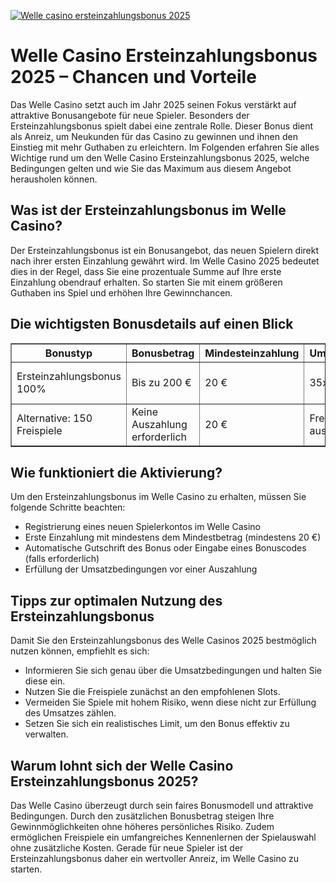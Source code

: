 [![Welle casino ersteinzahlungsbonus 2025](https://123-caf.pages.dev/gitsignup.png)](https://vrmoo.ru/Bt82HjjY)

<h1>Welle Casino Ersteinzahlungsbonus 2025 – Chancen und Vorteile</h1> <p>Das Welle Casino setzt auch im Jahr 2025 seinen Fokus verstärkt auf attraktive Bonusangebote für neue Spieler. Besonders der Ersteinzahlungsbonus spielt dabei eine zentrale Rolle. Dieser Bonus dient als Anreiz, um Neukunden für das Casino zu gewinnen und ihnen den Einstieg mit mehr Guthaben zu erleichtern. Im Folgenden erfahren Sie alles Wichtige rund um den Welle Casino Ersteinzahlungsbonus 2025, welche Bedingungen gelten und wie Sie das Maximum aus diesem Angebot herausholen können.</p>  <h2>Was ist der Ersteinzahlungsbonus im Welle Casino?</h2> <p>Der Ersteinzahlungsbonus ist ein Bonusangebot, das neuen Spielern direkt nach ihrer ersten Einzahlung gewährt wird. Im Welle Casino 2025 bedeutet dies in der Regel, dass Sie eine prozentuale Summe auf Ihre erste Einzahlung obendrauf erhalten. So starten Sie mit einem größeren Guthaben ins Spiel und erhöhen Ihre Gewinnchancen.</p>  <h2>Die wichtigsten Bonusdetails auf einen Blick</h2> <table border="1" cellpadding="5" cellspacing="0">   <thead>     <tr>       <th>Bonustyp</th>       <th>Bonusbetrag</th>       <th>Mindesteinzahlung</th>       <th>Umsatzbedingungen</th>       <th>Gültigkeit</th>     </tr>   </thead>   <tbody>     <tr>       <td>Ersteinzahlungsbonus 100%</td>       <td>Bis zu 200 €</td>       <td>20 €</td>       <td>35x Bonusbetrag</td>       <td>7 Tage nach Aktivierung</td>     </tr>     <tr>       <td>Alternative: 150 Freispiele</td>       <td>Keine Auszahlung erforderlich</td>       <td>20 €</td>       <td>Freispiele nur auf ausgewählte Slots</td>       <td>5 Tage Gültigkeit</td>     </tr>   </tbody> </table>  <h2>Wie funktioniert die Aktivierung?</h2> <p>Um den Ersteinzahlungsbonus im Welle Casino zu erhalten, müssen Sie folgende Schritte beachten:</p> <ul>   <li>Registrierung eines neuen Spielerkontos im Welle Casino</li>   <li>Erste Einzahlung mit mindestens dem Mindestbetrag (mindestens 20 €)</li>   <li>Automatische Gutschrift des Bonus oder Eingabe eines Bonuscodes (falls erforderlich)</li>   <li>Erfüllung der Umsatzbedingungen vor einer Auszahlung</li> </ul>  <h2>Tipps zur optimalen Nutzung des Ersteinzahlungsbonus</h2> <p>Damit Sie den Ersteinzahlungsbonus des Welle Casinos 2025 bestmöglich nutzen können, empfiehlt es sich:</p> <ul>   <li>Informieren Sie sich genau über die Umsatzbedingungen und halten Sie diese ein.</li>   <li>Nutzen Sie die Freispiele zunächst an den empfohlenen Slots.</li>   <li>Vermeiden Sie Spiele mit hohem Risiko, wenn diese nicht zur Erfüllung des Umsatzes zählen.</li>   <li>Setzen Sie sich ein realistisches Limit, um den Bonus effektiv zu verwalten.</li> </ul>  <h2>Warum lohnt sich der Welle Casino Ersteinzahlungsbonus 2025?</h2> <p>Das Welle Casino überzeugt durch sein faires Bonusmodell und attraktive Bedingungen. Durch den zusätzlichen Bonusbetrag steigen Ihre Gewinnmöglichkeiten ohne höheres persönliches Risiko. Zudem ermöglichen Freispiele ein umfangreiches Kennenlernen der Spielauswahl ohne zusätzliche Kosten. Gerade für neue Spieler ist der Ersteinzahlungsbonus daher ein wertvoller Anreiz, im Welle Casino zu starten.</p>